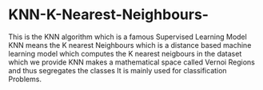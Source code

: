 # KNN-K-Nearest-Neighbours-
This is the KNN algorithm which is a famous Supervised Learning Model
KNN means the K nearest Neighbours which is a distance based machine learning model which computes the K nearest 
neigbours in the dataset which we provide
KNN makes a mathematical space called Vernoi Regions and thus segregates the classes
It is mainly used for classification Problems.
